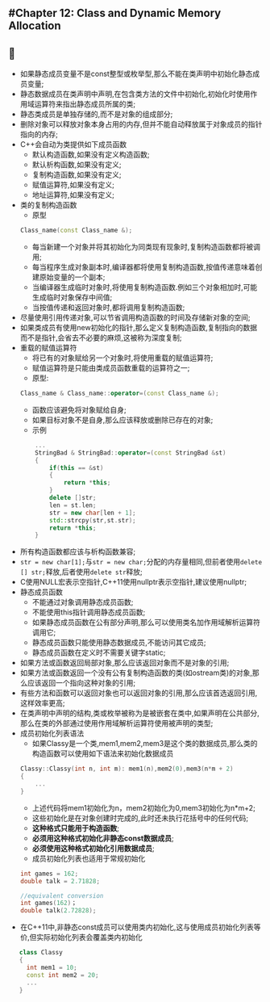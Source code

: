 #Chapter 12: Class and Dynamic Memory Allocation
---
:cherries:
---
* 如果静态成员变量不是const整型或枚举型,那么不能在类声明中初始化静态成员变量;
* 静态数据成员在类声明中声明,在包含类方法的文件中初始化,初始化时使用作用域运算符来指出静态成员所属的类;
* 静态类成员是单独存储的,而不是对象的组成部分;
* 删除对象可以释放对象本身占用的内存,但并不能自动释放属于对象成员的指针指向的内存;
* C++会自动为类提供如下成员函数
    * 默认构造函数,如果没有定义构造函数;
    * 默认析构函数,如果没有定义;
    * 复制构造函数,如果没有定义;
    * 赋值运算符,如果没有定义;
    * 地址运算符,如果没有定义;
* 类的复制构造函数
    * 原型
    ```C++
    Class_name(const Class_name &);
    ```
    * 每当新建一个对象并将其初始化为同类现有现象时,复制构造函数都将被调用;
    * 每当程序生成对象副本时,编译器都将使用复制构造函数,按值传递意味着创建原始变量的一个副本;
    * 当编译器生成临时对象时,将使用复制构造函数.例如三个对象相加时,可能生成临时对象保存中间值;
    * 当按值传递和返回对象时,都将调用复制构造函数;
* 尽量使用引用传递对象,可以节省调用构造函数的时间及存储新对象的空间;
* 如果类成员有使用new初始化的指针,那么定义复制构造函数,复制指向的数据而不是指针,会省去不必要的麻烦,这被称为深度复制;
* 重载的赋值运算符
    * 将已有的对象赋给另一个对象时,将使用重载的赋值运算符;
    * 赋值运算符是只能由类成员函数重载的运算符之一;
    * 原型: 
    ```C++
    Class_name & Class_name::operator=(const Class_name &);
    ```
    * 函数应该避免将对象赋给自身;
    * 如果目标对象不是自身,那么应该释放或删除已存在的对象;  
    * 示例
    ```C++
        ...
        StringBad & StringBad::operator=(const StringBad &st)
        {
            if(this == &st)
            {
                return *this;
            }
            delete []str;
            len = st.len;
            str = new char[len + 1];
            std::strcpy(str,st.str);
            return *this;        
        }
    ``` 
* 所有构造函数都应该与析构函数兼容;
* `str = new char[1];`与`str = new char;`分配的内存量相同,但前者使用`delete [] str;`释放,后者使用`delete str`释放;
* C使用NULL宏表示空指针,C++11使用nullptr表示空指针,建议使用nullptr;
* 静态成员函数
    * 不能通过对象调用静态成员函数;
    * 不能使用this指针调用静态成员函数;
    * 如果静态成员函数在公有部分声明,那么可以使用类名加作用域解析运算符调用它;
    * 静态成员函数只能使用静态数据成员,不能访问其它成员;
    * 静态成员函数在定义时不需要关键字static;
* 如果方法或函数返回局部对象,那么应该返回对象而不是对象的引用;    
* 如果方法或函数返回一个没有公有复制构造函数的类(如ostream类)的对象,那么应该返回一个指向这种对象的引用;
* 有些方法和函数可以返回对象也可以返回对象的引用,那么应该首选返回引用,这样效率更高;
* 在类声明中声明的结构,类或枚举被称为是被嵌套在类中,如果声明在公共部分,那么在类的外部通过使用作用域解析运算符使用被声明的类型;
* 成员初始化列表语法
    * 如果Classy是一个类,mem1,mem2,mem3是这个类的数据成员,那么类的构造函数可以使用如下语法来初始化数据成员
    ```C++
    Classy::Classy(int n, int m): mem1(n),mem2(0),mem3(n*m + 2)  
    {
        ...
    }
    ```
    * 上述代码将mem1初始化为n，mem2初始化为0,mem3初始化为n*m+2;
    * 这些初始化是在对象创建时完成的,此时还未执行花括号中的任何代码;
    * **这种格式只能用于构造函数**;
    * __必须用这种格式初始化非静态const数据成员__;
    * __必须使用这种格式初始化引用数据成员__;
    * 成员初始化列表也适用于常规初始化
    ```C++
    int games = 162;
    double talk = 2.71828;
    
    //equivalent conversion
    int games(162)；
    double talk(2.72828);
    ```
* 在C++11中,非静态const成员可以使用类内初始化,这与使用成员初始化列表等价,但实际初始化列表会覆盖类内初始化
```C++
   class Classy
   {
     int mem1 = 10;
     const int mem2 = 20;
     ...
   }
```                    
